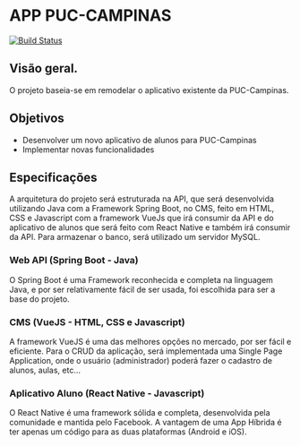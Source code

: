 # APP PUC-CAMPINAS

[![Build Status](https://travis-ci.org/pedr0ni/arch-app-pucc.svg?branch=master)](https://travis-ci.org/pedr0ni/arch-app-pucc)

## Visão geral.
O projeto baseia-se em remodelar o aplicativo existente da PUC-Campinas.

## Objetivos
* Desenvolver um novo aplicativo de alunos para PUC-Campinas
* Implementar novas funcionalidades

## Especificações
A arquitetura do projeto será estruturada na API, que será desenvolvida utilizando Java com a Framework Spring Boot, no CMS, feito em HTML, CSS e Javascript com a framework VueJs que irá consumir da API e do aplicativo de alunos que será feito com React Native e também irá consumir da API. Para armazenar o banco, será utilizado um servidor MySQL.

### Web API (Spring Boot - Java)
O Spring Boot é uma Framework reconhecida e completa na linguagem Java, e por ser relativamente fácil de ser usada, foi escolhida para ser a base do projeto.

### CMS (VueJS - HTML, CSS e Javascript)
A framework VueJS é uma das melhores opções no mercado, por ser fácil e eficiente. Para o CRUD da aplicação, será implementada uma Single Page Application, onde o usuário (administrador) poderá fazer o cadastro de alunos, aulas, etc…

### Aplicativo Aluno (React Native - Javascript)
O React Native é uma framework sólida e completa, desenvolvida pela comunidade e mantida pelo Facebook. A vantagem de uma App Híbrida é ter apenas um código para as duas plataformas (Android e iOS).

